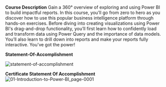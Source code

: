**Course Description**
Gain a 360° overview of exploring and using Power BI to build impactful reports. In this course, you’ll go from zero to hero as you discover how to use this popular business intelligence platform through hands-on exercises. Before diving into creating visualizations using Power BI's drag-and-drop functionality, you’ll first learn how to confidently load and transform data using Power Query and the importance of data models. You’ll also learn to drill down into reports and make your reports fully interactive. You've got the power!

**Statement-Of-Accomplishment**

![statement-of-accomplishment](https://github.com/shrutipitale/Data-Analyst-in-Power-BI/assets/80112581/f889e2ab-565e-4c37-8f16-270d3925afd4)

**Certificate Statement Of Accomplishment**
![01-Introduction-to-Power-BI_page-0001](https://github.com/shrutipitale/Data-Analyst-in-Power-BI/assets/80112581/4054e262-71e3-4c0a-9315-2691d0f17f23)

